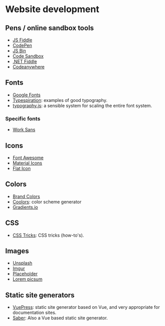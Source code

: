 # Website development

## Pens / online sandbox tools

- [JS Fiddle](https://jsfiddle.net/)
- [CodePen](https://codepen.io/)
- [JS Bin](https://jsbin.com)
- [Code Sandbox](https://codesandbox.io/)
- [.NET Fiddle](https://dotnetfiddle.net/)
- [Codeanywhere](https://codeanywhere.com/)

## Fonts

- [Google Fonts](https://fonts.google.com/)
- [Typespiration](http://typespiration.com/): examples of good typography.
- [typography.js](https://kyleamathews.github.io/typography.js/): a sensible system for scaling the entire font system.

### Specific fonts

- [Work Sans](https://fonts.google.com/specimen/Work+Sans?authuser=0)

## Icons

- [Font Awesome](https://fontawesome.com)
- [Material Icons](https://material.io/resources/icons/?style=baseline)
- [Flat Icon](https://www.flaticon.com/)

## Colors

- [Brand Colors](https://brandcolors.net/)
- [Coolors](https://coolors.co/): color scheme generator
- [Gradients.io](http://www.gradients.io/)

## CSS

- [CSS Tricks](https://css-tricks.com/): CSS tricks (how-to's).

## Images

- [Unsplash](https://unsplash.com/)
- [Imgur](https://imgur.com/)
- [Placeholder](https://placeholder.com/)
- [Lorem picsum](https://picsum.photos/)

## Static site generators

- [VuePress](https://vuepress.vuejs.org/): static site generator based on Vue, and very appropriate for documentation sites.
- [Saber](https://saber.land/): Also a Vue based static site generator.
